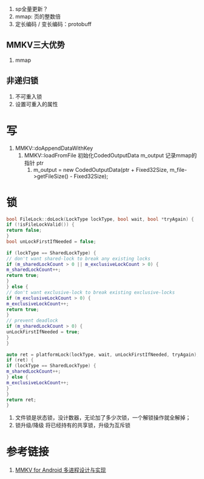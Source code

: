 1. sp全量更新？
2. mmap: 页的整数倍
3. 定长编码 / 变长编码：protobuff
## MMKV三大优势
1. mmap
## 非递归锁
1. 不可重入锁
2. 设置可重入的属性

# 写
1. MMKV::doAppendDataWithKey
	1. MMKV::loadFromFile 初始化CodedOutputData m_output 记录mmap的指针 ptr
		1. m_output = new CodedOutputData(ptr + Fixed32Size, m_file->getFileSize() - Fixed32Size);

# 锁
``` cpp
bool FileLock::doLock(LockType lockType, bool wait, bool *tryAgain) {  
if (!isFileLockValid()) {  
return false;  
}  
bool unLockFirstIfNeeded = false;  
  
if (lockType == SharedLockType) {  
// don't want shared-lock to break any existing locks  
if (m_sharedLockCount > 0 || m_exclusiveLockCount > 0) {  
m_sharedLockCount++;  
return true;  
}  
} else {  
// don't want exclusive-lock to break existing exclusive-locks  
if (m_exclusiveLockCount > 0) {  
m_exclusiveLockCount++;  
return true;  
}  
// prevent deadlock  
if (m_sharedLockCount > 0) {  
unLockFirstIfNeeded = true;  
}  
}  
  
auto ret = platformLock(lockType, wait, unLockFirstIfNeeded, tryAgain);  
if (ret) {  
if (lockType == SharedLockType) {  
m_sharedLockCount++;  
} else {  
m_exclusiveLockCount++;  
}  
}  
return ret;  
}
```

1. 文件锁是状态锁，没计数器，无论加了多少次锁，一个解锁操作就全解掉；
2. 锁升级/降级 将已经持有的共享锁，升级为互斥锁

# 参考链接
1. [MMKV for Android 多进程设计与实现](https://github.com/Tencent/MMKV/wiki/android_ipc)